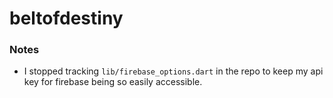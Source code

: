 # beltofdestiny

### Notes

- I stopped tracking `lib/firebase_options.dart` in the repo to keep my api key for firebase being so easily accessible.
